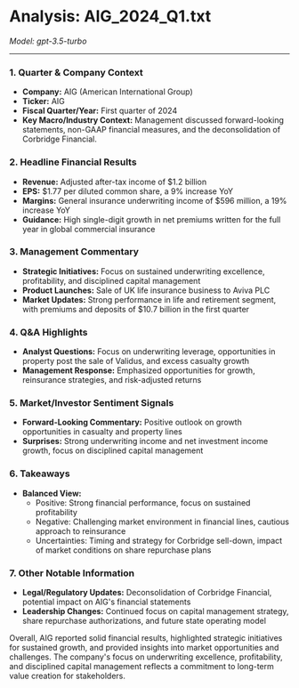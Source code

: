 # Analysis: AIG_2024_Q1.txt

*Model: gpt-3.5-turbo*

---

### 1. Quarter & Company Context
- **Company:** AIG (American International Group)
- **Ticker:** AIG
- **Fiscal Quarter/Year:** First quarter of 2024
- **Key Macro/Industry Context:** Management discussed forward-looking statements, non-GAAP financial measures, and the deconsolidation of Corbridge Financial.

### 2. Headline Financial Results
- **Revenue:** Adjusted after-tax income of $1.2 billion
- **EPS:** $1.77 per diluted common share, a 9% increase YoY
- **Margins:** General insurance underwriting income of $596 million, a 19% increase YoY
- **Guidance:** High single-digit growth in net premiums written for the full year in global commercial insurance

### 3. Management Commentary
- **Strategic Initiatives:** Focus on sustained underwriting excellence, profitability, and disciplined capital management
- **Product Launches:** Sale of UK life insurance business to Aviva PLC
- **Market Updates:** Strong performance in life and retirement segment, with premiums and deposits of $10.7 billion in the first quarter

### 4. Q&A Highlights
- **Analyst Questions:** Focus on underwriting leverage, opportunities in property post the sale of Validus, and excess casualty growth
- **Management Response:** Emphasized opportunities for growth, reinsurance strategies, and risk-adjusted returns

### 5. Market/Investor Sentiment Signals
- **Forward-Looking Commentary:** Positive outlook on growth opportunities in casualty and property lines
- **Surprises:** Strong underwriting income and net investment income growth, focus on disciplined capital management

### 6. Takeaways
- **Balanced View:** 
  - Positive: Strong financial performance, focus on sustained profitability
  - Negative: Challenging market environment in financial lines, cautious approach to reinsurance
  - Uncertainties: Timing and strategy for Corbridge sell-down, impact of market conditions on share repurchase plans

### 7. Other Notable Information
- **Legal/Regulatory Updates:** Deconsolidation of Corbridge Financial, potential impact on AIG's financial statements
- **Leadership Changes:** Continued focus on capital management strategy, share repurchase authorizations, and future state operating model

Overall, AIG reported solid financial results, highlighted strategic initiatives for sustained growth, and provided insights into market opportunities and challenges. The company's focus on underwriting excellence, profitability, and disciplined capital management reflects a commitment to long-term value creation for stakeholders.